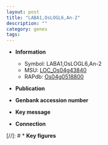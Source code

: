 ```yaml
---
layout: post
title: "LABA1,OsLOGL6,An-2"
description: ""
category: genes
tags: 
---
```


* **Information**  
    + Symbol: LABA1,OsLOGL6,An-2  
    + MSU: [LOC_Os04g43840](http://rice.uga.edu/cgi-bin/ORF_infopage.cgi?orf=LOC_Os04g43840)  
    + RAPdb: [Os04g0518800](http://rapdb.dna.affrc.go.jp/viewer/gbrowse_details/irgsp1?name=Os04g0518800)  

* **Publication**  

* **Genbank accession number**  

* **Key message**  

* **Connection**  

[//]: # * **Key figures**  


